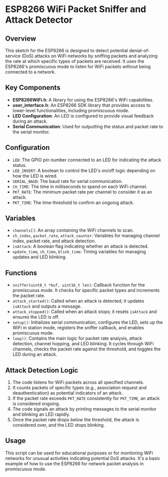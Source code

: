 # ESP8266 WiFi Packet Sniffer and Attack Detector

## Overview
This sketch for the ESP8266 is designed to detect potential denial-of-service (DoS) attacks on WiFi networks by sniffing packets and analyzing the rate at which specific types of packets are received. It uses the ESP8266's promiscuous mode to listen for WiFi packets without being connected to a network.

## Key Components

- **ESP8266WiFi.h**: A library for using the ESP8266's WiFi capabilities.
- **user_interface.h**: An ESP8266 SDK library that provides access to lower-level functionalities, including promiscuous mode.
- **LED Configuration**: An LED is configured to provide visual feedback during an attack.
- **Serial Communication**: Used for outputting the status and packet rate to the serial monitor.

## Configuration

- `LED`: The GPIO pin number connected to an LED for indicating the attack status.
- `LED_INVERT`: A boolean to control the LED's on/off logic depending on how the LED is wired.
- `SERIAL_BAUD`: The baud rate for serial communication.
- `CH_TIME`: The time in milliseconds to spend on each WiFi channel.
- `PKT_RATE`: The minimum packet rate per channel to consider it as an attack.
- `PKT_TIME`: The time threshold to confirm an ongoing attack.

## Variables

- `channels[]`: An array containing the WiFi channels to scan.
- `ch_index`, `packet_rate`, `attack_counter`: Variables for managing channel index, packet rate, and attack detection.
- `isAttack`: A boolean flag indicating whether an attack is detected.
- `update_time`, `ch_time`, `blink_time`: Timing variables for managing updates and LED blinking.

## Functions

- `sniffer(uint8_t *buf, uint16_t len)`: Callback function for the promiscuous mode. It checks for specific packet types and increments the packet rate.
- `attack_started()`: Called when an attack is detected; it updates `isAttack` and outputs a message.
- `attack_stopped()`: Called when an attack stops; it resets `isAttack` and ensures the LED is off.
- `setup()`: Initializes serial communication, configures the LED, sets up the WiFi in station mode, registers the sniffer callback, and enables promiscuous mode.
- `loop()`: Contains the main logic for packet rate analysis, attack detection, channel hopping, and LED blinking. It cycles through WiFi channels, checks the packet rate against the threshold, and toggles the LED during an attack.

## Attack Detection Logic

1. The code listens for WiFi packets across all specified channels.
2. It counts packets of specific types (e.g., association request and deauthentication) as potential indicators of an attack.
3. If the packet rate exceeds `PKT_RATE` consistently for `PKT_TIME`, an attack is considered ongoing.
4. The code signals an attack by printing messages to the serial monitor and blinking an LED rapidly.
5. Once the packet rate drops below the threshold, the attack is considered over, and the LED stops blinking.

## Usage

This script can be used for educational purposes or for monitoring WiFi networks for unusual activities indicating potential DoS attacks. It's a basic example of how to use the ESP8266 for network packet analysis in promiscuous mode.

